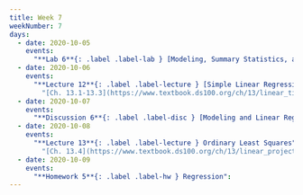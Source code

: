 ```yaml
---
title: Week 7
weekNumber: 7
days:
  - date: 2020-10-05
    events:
      "**Lab 6**{: .label .label-lab } [Modeling, Summary Statistics, and Loss Functions](http://data100.datahub.berkeley.edu/hub/user-redirect/git-sync?repo=https://github.com/DS-100/fa20&subPath=lab/lab06/) (due Oct. 5)":
  - date: 2020-10-06
    events:
      "**Lecture 12**{: .label .label-lecture } [Simple Linear Regression](lecture/lec12) (QC due Oct. 12)":
        "[Ch. 13.1-13.3](https://www.textbook.ds100.org/ch/13/linear_tips.html)"
  - date: 2020-10-07
    events:
      "**Discussion 6**{: .label .label-disc } [Modeling and Linear Regression](https://drive.google.com/file/d/1YGg0_TPjlqfaGNsFGkwasXD9OiDfdKEq/view?usp=sharing) [(video)](https://www.youtube.com/playlist?list=PLQCcNQgUcDfquWh9gXz6u4hE2K6a7HBoI)":
  - date: 2020-10-08
    events:
      "**Lecture 13**{: .label .label-lecture } Ordinary Least Squares":
        "[Ch. 13.4](https://www.textbook.ds100.org/ch/13/linear_projection.html)"
  - date: 2020-10-09
    events:
      "**Homework 5**{: .label .label-hw } Regression":
---
```

